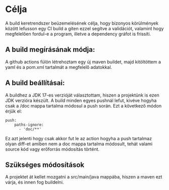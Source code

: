 # Célja
A build keretrendszer beüzemelésének célja, hogy bizonyos körülmények között lefusson egy CI build a giten ezzel segítve a validációt, valamint hogy megfelelően fordul-e a program, illetve a dependency gráfot is frissíti. 

## A build megírásának módja:
A github actions fülön létrehoztam egy új maven buildet, majd kitöltöttem a yaml és a pom.xml tartalmát a megfelelő adatokkal.

## A build beállításai:
A buildhez a JDK 17-es verzióját választottam, hiszen a projektünk is ezen JDK verzióra készült. A build minden egyes pushnál lefut, kivéve hogyha csak a /doc mappa tartalma módosul a push során. Ezt a  következő módon érjük el:
```
push:
    paths-ignore:
      - 'doc/**'
```
Ez azt jelenti hogy csak akkor fut le az action hogyha a push tartalmaz olyan diff-et amiben nem a doc mappa tartalma módosult, tehát valami source kód vagy erőforrás módosítás történt.

## Szükséges módosítások
A projektet át kellet mozgatni a src/main/java mappába, hiszen a maven ezt várja, és innen fog buildelni.
